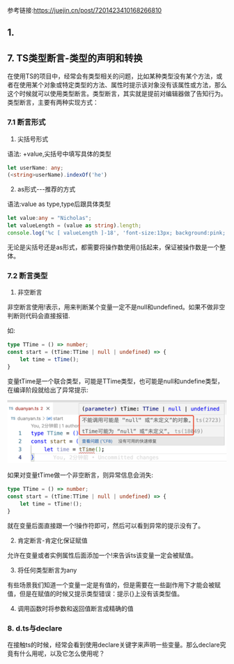 参考链接:https://juejin.cn/post/7201423410168266810
## 1. 

## 7. TS类型断言-类型的声明和转换

在使用TS的项目中，经常会有类型相关的问题，比如某种类型没有某个方法，或者在使用某个对象或特定类型的方法、属性时提示该对象没有该属性或方法，那么这个时候就可以使用类型断言。类型断言，其实就是提前对编辑器做了告知行为。类型断言，主要有两种实现方式：

### 7.1 断言形式

1. 尖括号形式

语法: <type>+value,尖括号中填写具体的类型

```ts
let userName: any;
(<string>userName).indexOf('he')
```

2. as形式---推荐的方式

语法:value as type,type后跟具体类型

```ts
let value:any = "Nicholas";
let valueLength = (value as string).length;
console.log('%c [ valueLength ]-18', 'font-size:13px; background:pink; color:#bf2c9f;', valueLength)
```

无论是尖括号还是as形式，都需要将操作数使用()括起来，保证被操作数是一个整体。

### 7.2 断言类型

1. 非空断言

非空断言使用!表示，用来判断某个变量一定不是null和undefined。如果不做非空判断则代码会直接报错.

如:

```ts
type TTime = () => number;
const start = (tTime:TTime | null | undefined) => {
    let time = tTime();
}
```

变量tTime是一个联合类型，可能是TTime类型，也可能是null和undefine类型，在编译阶段就给出了异常提示:

![类型相关引起的异常](./images/i50.png)

如果对变量tTime做一个非空断言，则异常信息会消失:

```ts
type TTime = () => number;
const start = (tTime:TTime | null | undefined) => {
    let time = tTime!();
}
```

就在变量后面直接跟一个!操作符即可，然后可以看到异常的提示没有了。

2. 肯定断言-肯定化保证赋值

允许在变量或者实例属性后面添加一个!来告诉ts该变量一定会被赋值。

3. 将任何类型断言为any

有些场景我们知道一个变量一定是有值的，但是需要在一些副作用下才能会被赋值，但是在赋值的时候又提示类型错误：提示{}上没有该类型值。

4. 调用函数时将参数和返回值断言成精确的值

### 8. d.ts与declare

在接触ts的时候，经常会看到使用declare关键字来声明一些变量。那么declare究竟有什么用呢，以及它怎么使用呢？